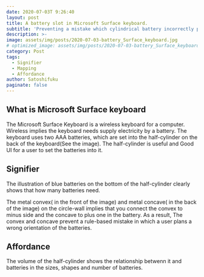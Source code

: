 ```yaml
---
date: 2020-07-03T 9:26:40
layout: post
title: A battery slot in Microsoft Surface keyboard.
subtitle: 'Preventing a mistake which cylindrical battery incorrectly put a slot on.'
description: >-
image: assets/img/posts/2020-07-03-battery_Surface_keyboard.jpg
# optimized_image: assets/img/posts/2020-07-03-battery_Surface_keyboard.jpg
category: Post
tags:
  - Signifier
  - Mapping
  - Affordance
author: Satoshifuku
paginate: false
---
```


## What is Microsoft Surface keyboard

The Microsoft Surface Keyboard is a wireless keyboard for a computer.
Wireless implies the keyboard needs supply electricity by a battery.
The keyboard uses two AAA batteries, which are set into the half-cylinder on the back of the keyboard(See the image).
The half-cylinder is useful and Good UI for a user to set the batteries into it.

## Signifier

The illustration of blue batteries on the bottom of the half-cylinder clearly shows that how many batteries need.

The metal convex( in the front of the image) and metal concave( in the back of the image) on the circle-wall implies that you connect the convex to minus side and the concave to plus one in the battery.
As a result, The convex and concave prevent a rule-based mistake in which a user plans a wrong orientation of the batteries.


## Affordance

The volume of the half-cylinder shows the relationship betwenn it and batteries in the sizes, shapes and number of batteries.
